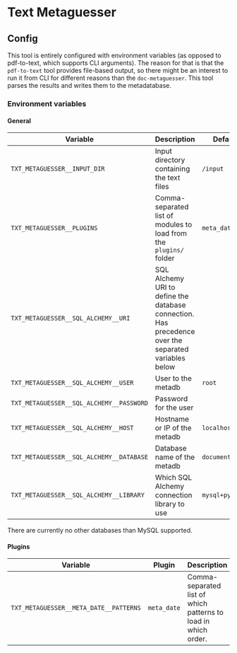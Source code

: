 # Text Metaguesser

## Config
This tool is entirely configured with environment variables (as opposed to pdf-to-text, which supports CLI arguments). 
The reason for that is that the `pdf-to-text` tool provides file-based output, so there might be an interest to run it from CLI for different reasons than the `doc-metaguesser`. 
This tool parses the results and writes them to the metadatabase.

### Environment variables

#### General
| **Variable** | **Description** | **Default** |
|---|---|---|
| `TXT_METAGUESSER__INPUT_DIR` | Input directory containing the text files | `/input` |
| `TXT_METAGUESSER__PLUGINS` | Comma-separated list of modules to load from the `plugins/` folder | `meta_date` |
| `TXT_METAGUESSER__SQL_ALCHEMY__URI` | SQL Alchemy URI to define the database connection. Has precedence over the separated variables below | |
| `TXT_METAGUESSER__SQL_ALCHEMY__USER` | User to the metadb | `root` |
| `TXT_METAGUESSER__SQL_ALCHEMY__PASSWORD` | Password for the user | |
| `TXT_METAGUESSER__SQL_ALCHEMY__HOST` | Hostname or IP of the metadb | `localhost` |
| `TXT_METAGUESSER__SQL_ALCHEMY__DATABASE` | Database name  of the metadb | `documents` |
| `TXT_METAGUESSER__SQL_ALCHEMY__LIBRARY` | Which SQL Alchemy connection library to use | `mysql+pymysql` |

There are currently no other databases than MySQL supported.

#### Plugins
| **Variable** | **Plugin** | **Description** | **Default** |
|---|---|---|---|
| `TXT_METAGUESSER__META_DATE__PATTERNS` | `meta_date` | Comma-separated list of which patterns to load in which order. | `GERMAN_LONG,GERMAN_SHORT` |
